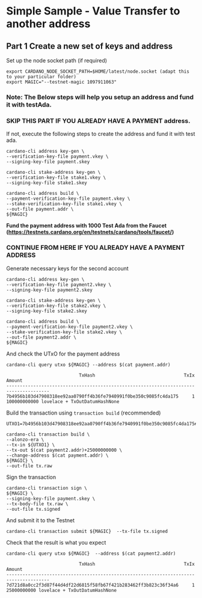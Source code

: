 # Simple Sample - Value Transfer to another address

## Part 1 Create a new set of keys and address 

Set up the node socket path (if required)

    export CARDANO_NODE_SOCKET_PATH=$HOME/latest/node.socket (adapt this to your particular folder)
    export MAGIC="--testnet-magic 1097911063"

### Note: The Below steps will help you setup an address and fund it with testAda.
### SKIP THIS PART IF YOU ALREADY HAVE A PAYMENT address.
If not, execute the following steps to create the address and fund it with test ada.

    cardano-cli address key-gen \
    --verification-key-file payment.vkey \
    --signing-key-file payment.skey

    cardano-cli stake-address key-gen \
    --verification-key-file stake1.vkey \
    --signing-key-file stake1.skey

    cardano-cli address build \
    --payment-verification-key-file payment.vkey \
    --stake-verification-key-file stake1.vkey \
    --out-file payment.addr \
    ${MAGIC}
    
 **Fund the payment address with 1000 Test Ada from the Faucet (https://testnets.cardano.org/en/testnets/cardano/tools/faucet/)**

### CONTINUE FROM HERE IF YOU ALREADY HAVE A PAYMENT ADDRESS 
Generate necessary keys for the second account

    cardano-cli address key-gen \
    --verification-key-file payment2.vkey \
    --signing-key-file payment2.skey

    cardano-cli stake-address key-gen \
    --verification-key-file stake2.vkey \
    --signing-key-file stake2.skey

    cardano-cli address build \
    --payment-verification-key-file payment2.vkey \
    --stake-verification-key-file stake2.vkey \
    --out-file payment2.addr \
    ${MAGIC}


And check the UTxO for the payment address 
    
    cardano-cli query utxo ${MAGIC} --address $(cat payment.addr)

                               TxHash                                 TxIx        Amount
    --------------------------------------------------------------------------------------
    7b4956b103d47908318ee92aa0790ff4b36fe7940991f0be350c9085fc4da175     1        100000000000 lovelace + TxOutDatumHashNone



Build the transaction using `transaction build` (recommended)
    
    UTXO1=7b4956b103d47908318ee92aa0790ff4b36fe7940991f0be350c9085fc4da175#1

    cardano-cli transaction build \
    --alonzo-era \
    --tx-in ${UTXO1} \
    --tx-out $(cat payment2.addr)+25000000000 \
    --change-address $(cat payment.addr) \
    ${MAGIC} \
    --out-file tx.raw

Sign the transaction

    cardano-cli transaction sign \
    ${MAGIC} \
    --signing-key-file payment.skey \
    --tx-body-file tx.raw \
    --out-file tx.signed

And submit it to the Testnet

    cardano-cli transaction submit ${MAGIC}  --tx-file tx.signed


Check that the result is what you expect

    cardano-cli query utxo ${MAGIC}  --address $(cat payment2.addr)

                               TxHash                                 TxIx        Amount
    --------------------------------------------------------------------------------------
    7d721d8a0cc2f3d87f44d4df22d6815f58fb67f421b283462ff3b823c36f34a6     1        25000000000 lovelace + TxOutDatumHashNone
